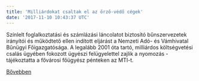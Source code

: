 ```yaml
---
title: 'Milliárdokat csaltak el az őrző-védő cégek'
date: '2017-11-10 10:43:37 UTC'
---
```


Színlelt foglalkoztatási és számlázási láncolatot biztosító bűnszervezetek irányítói és működtető ellen indított eljárást a Nemzeti Adó- és Vámhivatal Bűnügyi Főigazgatósága. A legalább 2001 óta tartó, milliárdos költségvetési csalás ügyében fokozott ügyészi felügyelettel zajlik a nyomozás - tájékoztatta a fővárosi főügyész pénteken az MTI-t.


[Bővebben](http://ift.tt/2AyQ9ZC)
